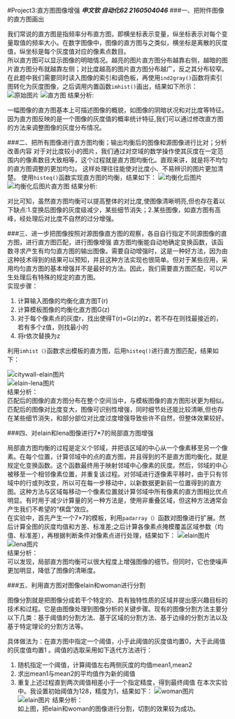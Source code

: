 #Project3:直方图图像增强
***申文钦   自动化62 2160504046***
###一、把附件图像的直方图画出

我们常说的直方图是指频率分布直方图，即横坐标表示变量，纵坐标表示对每个变量取值的频率大小。在数字图像中，图像的直方图与之类似，横坐标是离散的灰度值，纵坐标是每个灰度值对应的像素点数目。  
所以直方图可以显示图像的明暗情况。越亮的图片直方图分布越靠右侧，越暗的图片直方图分布就越靠左侧；对比度越高的图片直方图分布越广，反之其分布较窄。  
在此题中我们需要同时读入图像的索引和调色板，再使用`ind2gray()`函数将索引图转化为灰度图像，之后调用内置函数`imhist()`画出，结果如下所示：
![原始图片](https://s2.ax1x.com/2019/03/19/AulPv6.png)
![直方图](https://s2.ax1x.com/2019/03/19/Aule5d.png)
结果分析:  

 一幅图像的直方图基本上可描述图像的概貌，如图像的阴暗状况和对比度等特征。因为直方图反映的是一个图像的灰度值的概率统计特征,我们可以通过修改直方图的方法来调整图像的灰度分布情况。

###二、把所有图像进行直方图均衡；输出均衡后的图像和源图像进行比对；分析改善内容
对于对比度较小的图片，我们通过对空域的数学操作使其灰度在一定范围内的像素数目大致相等，这个过程就是直方图均衡化。直观来讲，就是将不均匀的直方图调整的更加均匀。  这样处理往往能使对比度小、不易辨识的图片更加清楚。
使用`histeq()`函数实现直方图的均衡，结果如下：
![均衡化后图片](https://s2.ax1x.com/2019/03/19/Aul6IJ.png)
![均衡化后图片直方图](https://s2.ax1x.com/2019/03/19/AulRR1.png)
结果分析: 

对比可知，虽然直方图均衡可以提高整体的对比度,使图像清晰明亮,但也存在着以下缺点:1.变换后图像的灰度级减少，某些细节消失；2.某些图像，如直方图有高峰，经处理后对比度不自然的过分增强。

###三、进一步把图像按照对源图像直方图的观察，各自自行指定不同源图像的直方图，进行直方图匹配，进行图像增强
直方图均衡能自动地确定变换函数，该函数寻求产生有均匀直方图的输出图像。需要自动增强时，这是一种好方法，因为由这种技术得到的结果可以预知，并且这种方法实现也很简单。但对于某些应用，采用均匀直方图的基本增强并不是最好的方法。因此，我们需要直方图匹配，可以产生处理后有特殊的规定的直方图。  
实现步骤：

 1. 计算输入图像的均衡化直方图T(r)
 2. 计算模板图像的均衡化直方图G(z)
 3. 对于每个像素点的灰度r，找出使得T(r)=G(z)的z，若不存在则找最接近的，若有多个z值，则找最小的
 4. 将r依次替换为z
 
利用`imhist（)`函数求出模板的直方图，后用`histeq()`进行直方图匹配，结果如下：

![citywall-elain图片](https://s2.ax1x.com/2019/03/19/Au3wHU.png)	
![elain-lena图片](https://s2.ax1x.com/2019/03/19/Au8krV.png)	
结果分析：  
 匹配后的图像的直方图分布在整个空间当中，与模板图像的直方图形状更为相似。匹配后的图像对比度变大，图像可识别性增强，同时细节处还能比较清晰,但也存在某些细节消失，和部分部位对比度过度增强导致些许不自然，但整体效果较好。  

###四、对elain和lena图像进行7*7的局部直方图增强

局部直方图均衡的过程是定义个邻域，并把该区域的中心从一个像素移至另一个像素。在每个位置，计算邻域中的点的直方图，并且得到的不是直方图均衡化，就是规定化变换函数。这个函数最终用于映射邻域中心像素的灰度。然后，邻域的中心被移至一个相邻像素位置，并重复该过程。对邻域进行逐像素平移时，由于只有邻域中的行或列改变，所以可在每一步移动中，以新数据更新前一位置得到的直方图。这种方法与区域每移动一个像素位置就计算邻域中所有像素的直方图相比优点明显。有时用于减少计算量的另一种方法是，使用非重叠区域，但这种方法通常会产生我们不希望的“棋盘”效应。  
在实验中，首先产生一个7×7的模板，利用`padarray（）`函数对图像进行扩展。然后计算全图的灰度均值和方差、标准差;之后计算各像素点掩模覆盖区域参数（均值、标准差），再根据判断条件对像素点进行处理，结果如下：
![elain图片](https://s2.ax1x.com/2019/03/19/AuGpdO.png)
![lena图片](https://s2.ax1x.com/2019/03/19/AuGPFe.png)	
结果分析：  
可以发现，局部直方图均衡可以很大程度上增强图像的细节。但同时，它也使噪声更加明显，降低了图像的清晰度。  

###五、利用直方图对图像elain和woman进行分割

图像分割就是把图像分成若干个特定的、具有独特性质的区域并提出感兴趣目标的技术和过程。它是由图像处理到图像分析的关键步骤。现有的图像分割方法主要分以下几类：基于阈值的分割方法、基于区域的分割方法、基于边缘的分割方法以及基于特定理论的分割方法等。
 
具体做法为：在直方图中指定一个阈值，小于此阈值的灰度值均置0，大于此阈值的灰度值均置1 。阈值的选取采用如下迭代方法进行：
 1. 随机指定一个阈值，计算阈值左右两侧灰度的均值mean1,mean2
 2. 求出mean1与mean2的平均值作为新的阈值
 3. 重复上述过程直到两次阈值相差小于一个指定精度，得到最终阈值
在本次实验中。我设置初始阈值为128，精度为1，结果如下：
![woman图片](https://s2.ax1x.com/2019/03/19/AuGs61.png)	
![elain图片](https://s2.ax1x.com/2019/03/19/AuGTXt.png)
结果分析：   
如上图，把elain和woman的图像进行分割，切割的效果较为成功。


